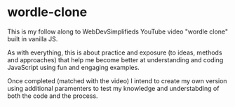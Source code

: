 # wordle-clone

This is my follow along to WebDevSimplifieds YouTube video "wordle clone" built in vanilla JS.

As with everything, this is about practice and exposure (to ideas, methods and approaches) that help me become better at understanding and coding JavaScript using fun and engaging examples.

Once completed (matched with the video) I intend to create my own version using additional paramenters to test my knowledge and understabding of both the code and the process.
